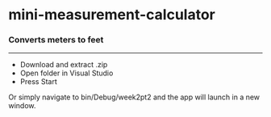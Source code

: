 # mini-measurement-calculator
### Converts meters to feet
---
* Download and extract .zip
* Open folder in Visual Studio
* Press Start

Or simply navigate to bin/Debug/week2pt2 and the app will launch in a new window.

